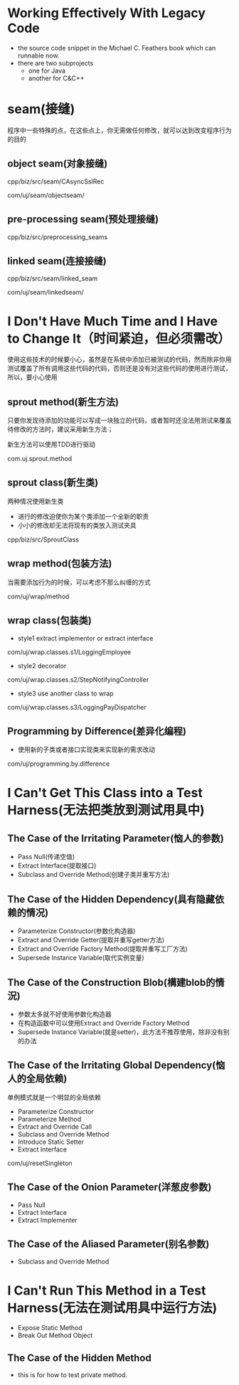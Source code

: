 # Working Effectively With Legacy Code
- the source code snippet in the Michael C. Feathers book which can runnable now.
- there are two subprojects  
    - one for Java
    - another for C&C++ 
    
    
# seam(接缝)
程序中一些特殊的点，在这些点上，你无需做任何修改，就可以达到改变程序行为的目的
## object seam(对象接缝)
cpp/biz/src/seam/CAsyncSslRec

com/uj/seam/objectseam/
## pre-processing seam(预处理接缝)
cpp/biz/src/preprocessing_seams
## linked seam(连接接缝)
cpp/biz/src/seam/linked_seam

com/uj/seam/linkedseam/

# I Don't Have Much Time and I Have to Change It（时间紧迫，但必须需改）
使用这些技术的时候要小心，虽然是在系统中添加已被测试的代码，然而除非你用测试覆盖了所有调用这些代码的代码，否则还是没有对这些代码的使用进行测试，所以，要小心使用
## sprout method(新生方法)
只要你发现待添加的功能可以写成一块独立的代码，或者暂时还没法用测试来覆盖待修改的方法时，建议采用新生方法；

新生方法可以使用TDD进行驱动

com.uj.sprout.method
## sprout class(新生类)
两种情况使用新生类
- 进行的修改迫使你为某个类添加一个全新的职责
- 小小的修改却无法将现有的类放入测试夹具

cpp/biz/src/SproutClass
## wrap method(包装方法)
当需要添加行为的时候，可以考虑不那么纠缠的方式

com/uj/wrap/method
## wrap class(包装类)
- style1 extract implementor or extract interface

com/uj/wrap.classes.s1/LoggingEmployee
- style2 decorator

com/uj/wrap.classes.s2/StepNotifyingController
- style3 use another class to wrap

com/uj/wrap.classes.s3/LoggingPayDispatcher

## Programming by Difference(差异化编程)
- 使用新的子类或者接口实现类来实现新的需求改动

com/uj/programming.by.difference

# I Can't Get This Class into a Test Harness(无法把类放到测试用具中)
## The Case of the Irritating Parameter(恼人的参数)
- Pass Null(传递空值)
- Extract Interface(提取接口)
-  Subclass and Override Method(创建子类并重写方法)
## The Case of the Hidden Dependency(具有隐藏依赖的情况)
- Parameterize Constructor(参数化构造器)
- Extract and Override Getter(提取并重写getter方法)
- Extract and Override Factory Method(提取并重写工厂方法)
- Supersede Instance Variable(取代实例变量)
## The Case of the Construction Blob(構建blob的情況)
- 参数太多就不好使用参数化构造器
- 在构造函数中可以使用Extract and Override Factory Method
-  Supersede Instance Variable(就是setter)，此方法不推荐使用，除非没有别的办法
## The Case of the Irritating Global Dependency(恼人的全局依赖)
单例模式就是一个明显的全局依赖
- Parameterize Constructor 
- Parameterize Method 
-  Extract and Override Call
-  Subclass and Override Method
-  Introduce Static Setter 
- Extract Interface

com/uj/resetSingleton
## The Case of the Onion Parameter(洋葱皮参数)
- Pass Null 
-  Extract Interface 
-  Extract Implementer
## The Case of the Aliased Parameter(别名参数)
- Subclass and Override Method 

# I Can't Run This Method in a Test Harness(无法在测试用具中运行方法)
- Expose Static Method
- Break Out Method Object
## The Case of the Hidden Method
- this is for how to test private method.
